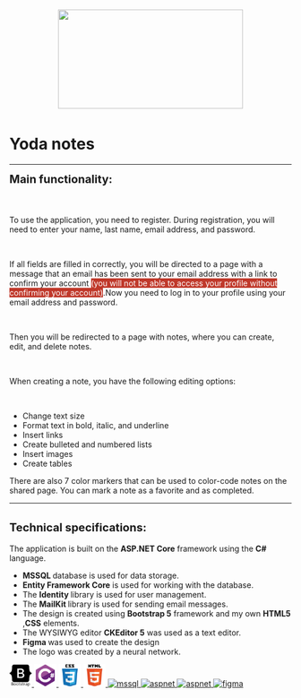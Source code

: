 <h1 style="text-align:center"><img alt="" src="https://scontent.fdnk3-2.fna.fbcdn.net/v/t39.30808-6/338024357_244038684732737_7035756382940797957_n.jpg?_nc_cat=107&ccb=1-7&_nc_sid=730e14&_nc_ohc=IKBrO-igW74AX8xo40W&_nc_ht=scontent.fdnk3-2.fna&oh=00_AfDJFY5MyKJ5EoSfMixIhZU2tcuZchf9tCn1MpW0uqg-2A&oe=643706D4" style="height:177px; width:330px" /></h1>

<h1><span style="color:null">Yoda notes</span></h1>

<hr />
<p><span style="font-size:20px"><strong>Main functionality:</strong></span></p>

<p><span style="font-size:20px"><strong><img alt="" src="https://scontent.flwo2-1.fna.fbcdn.net/v/t39.30808-6/338952676_943921136801796_602744721795826819_n.jpg?_nc_cat=111&ccb=1-7&_nc_sid=0debeb&_nc_ohc=zL3aOS8vTVAAX8avIm8&_nc_ht=scontent.flwo2-1.fna&oh=00_AfC9F-adDdKgeVZZHe2_7jAXUHGz2vV-2rD6M0MllgXCig&oe=6432A8EE"  /></strong></span></p>

<p>To use the application, you need to register. During registration, you will need to enter your <span class="marker">name</span>,<span class="marker"> last name</span>, <span class="marker">email address</span>, and <span class="marker">password</span>.</p>

<p><img alt="" src="https://scontent.flwo2-1.fna.fbcdn.net/v/t39.30808-6/338952676_3204015239888835_4235071954271721520_n.jpg?_nc_cat=108&ccb=1-7&_nc_sid=0debeb&_nc_ohc=4D56Jxos9cEAX8e3EHb&_nc_ht=scontent.flwo2-1.fna&oh=00_AfD02DkE7grch542N5bHOnBvljcVsG3TksYIGUQxzKxtfA&oe=6432E723"  /></p>

<p>If all fields are filled in correctly, you will be directed to a page with a message that an email has been sent to your email address with a link to confirm your account<span style="color:#ffffff"> <span style="background-color:#c0392b">(</span><span class="marker"><span style="background-color:#c0392b">you will not be able to access your profile without confirming your account</span></span><span style="background-color:#c0392b">)</span></span>.Now you need to log in to your profile using your email address and password.</p>

<p><img alt="" src="https://scontent.flwo2-1.fna.fbcdn.net/v/t39.30808-6/339931159_1815405442178127_7329880908453232154_n.jpg?_nc_cat=103&ccb=1-7&_nc_sid=0debeb&_nc_ohc=r4AEqeIwmt0AX8iYnP_&_nc_ht=scontent.flwo2-1.fna&oh=00_AfDwSn06wyzcbSEvS4x3DuZ-NYuaezGJnRhqCer9ukIDRQ&oe=6432CD8E"  /></p>

<p>Then you will be redirected to a page with notes, where you can create, edit, and delete notes.</p>
<p><img alt="" src="https://scontent.flwo2-1.fna.fbcdn.net/v/t39.30808-6/339131017_1190509909013635_8541988416507112491_n.jpg?_nc_cat=111&ccb=1-7&_nc_sid=0debeb&_nc_ohc=WsDLWmKEZ4oAX_Tamb8&_nc_ht=scontent.flwo2-1.fna&oh=00_AfD8IOIGrdRJ-gY0ImBRPBK3R4IDzeE9q9wdzuo_Mr3i_g&oe=6432A690"  /></p>
<p>When creating a note, you have the following editing options:</p>

<p><img alt="" src="https://scontent.flwo2-1.fna.fbcdn.net/v/t39.30808-6/339911428_203819889018285_597984394143716122_n.jpg?_nc_cat=101&ccb=1-7&_nc_sid=0debeb&_nc_ohc=brShGhf2d4AAX-j8KUS&_nc_ht=scontent.flwo2-1.fna&oh=00_AfD5kX62MUlxiQ3AtmmlcKlmE4nmJe7Rg_-M3iiDpTBgOw&oe=6432F5CE"  /></p>

<ul>
	<li>Change text size</li>
	<li>Format text in bold, italic, and underline</li>
	<li>Insert links</li>
	<li>Create bulleted and numbered lists</li>
	<li>Insert images</li>
	<li>Create tables</li>
</ul>

<p>There are also 7 color markers that can be used to color-code notes on the shared page. You can mark a note as a favorite and as completed.</p>

<hr />
<h2 dir="auto"><strong><span style="font-size:20px">Technical specifications:</span></strong></h2>

<p>The application is built on the <strong><span class="marker">ASP.NET Core</span></strong> framework using the <strong><span class="marker">C#</span></strong> language.</p>

<ul dir="ltr">
	<li><strong><span class="marker">MSSQL</span> </strong>database is used for data storage.</li>
	<li><strong><span class="marker">Entity Framework Core</span></strong> is used for working with the database.</li>
	<li>The <strong><span class="marker">Identity<span style="background-color:#ffffff"> </span></span></strong>library is used for user management.</li>
	<li>The <strong><span class="marker">MailKit<span style="background-color:#ffffff"> </span></span></strong>library is used for sending email messages.</li>
	<li>The design is created using <strong><span class="marker">Bootstrap 5</span></strong> framework and my own <span class="marker"><strong>HTML5</strong> <span style="background-color:#ffffff">,</span></span><span class="marker"><strong>CSS</strong> elements</span>.</li>
	<li>The WYSIWYG editor <span class="marker"><strong>CKEditor 5</strong><span style="background-color:#ffffff"> </span></span>was used as a text editor.</li>
	<li><strong>Figma </strong>was used to create the design</li>
	<li>The logo was created by a neural network.</li>
</ul>

<p><a href="https://getbootstrap.com" rel="noreferrer" target="_blank"><img alt="bootstrap" src="https://raw.githubusercontent.com/devicons/devicon/master/icons/bootstrap/bootstrap-plain-wordmark.svg" style="height:40px; width:40px" /> </a> <a href="https://www.w3schools.com/cs/" rel="noreferrer" target="_blank"> <img alt="csharp" src="https://raw.githubusercontent.com/devicons/devicon/master/icons/csharp/csharp-original.svg" style="height:40px; width:40px" /> </a> <a href="https://www.w3schools.com/css/" rel="noreferrer" target="_blank"> <img alt="css3" src="https://raw.githubusercontent.com/devicons/devicon/master/icons/css3/css3-original-wordmark.svg" style="height:40px; width:40px" /> </a> <a href="https://www.w3.org/html/" rel="noreferrer" target="_blank"> <img alt="html5" src="https://raw.githubusercontent.com/devicons/devicon/master/icons/html5/html5-original-wordmark.svg" style="height:40px; width:40px" /> </a> <a href="https://www.microsoft.com/en-us/sql-server" rel="noreferrer" target="_blank"> <img alt="mssql" src="https://www.svgrepo.com/show/303229/microsoft-sql-server-logo.svg" style="height:40px; width:40px" /> </a> <a href="https://dotnet.microsoft.com/en-us/apps/aspnet" rel="noreferrer" target="_blank"> <img alt="aspnet" src="https://image.pngaaa.com/927/5413927-small.png" style="height:40px; width:55px" /> </a> <a href="https://learn.microsoft.com/ru-ru/ef/" rel="noreferrer" target="_blank"> <img alt="aspnet" src="https://plugins.jetbrains.com/files/18147/231026/icon/pluginIcon.svg" style="height:40px; width:40px" /> </a> <a href="https://www.figma.com/" rel="noreferrer" target="_blank"> <img alt="figma" src="https://www.vectorlogo.zone/logos/figma/figma-icon.svg" style="height:40px; width:40px" /> </a></p>
